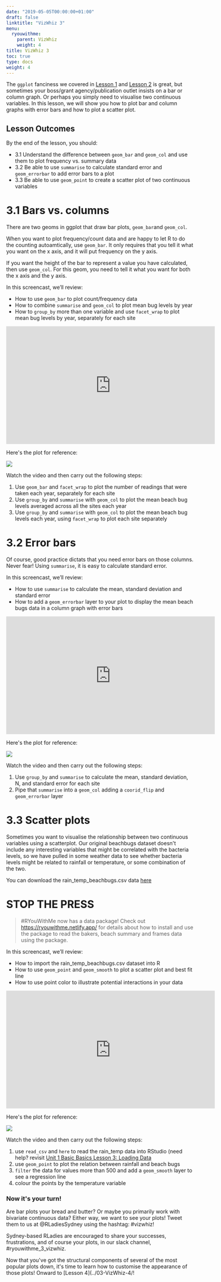 ```yaml
---
date: "2019-05-05T00:00:00+01:00"
draft: false
linktitle: "VizWhiz 3"
menu:
  ryouwithme:
    parent: VizWhiz
    weight: 4
title: VizWhiz 3
toc: true
type: docs
weight: 4
---
```


The `ggplot` fanciness we covered in [Lesson 1](../03-VizWhiz-1/) and [Lesson 2](../03-VizWhiz-2/) is great, but sometimes your boss/grant agency/publication outlet insists on a bar or column graph. Or perhaps you simply need to visualise two continuous variables. In this lesson, we will show you how to plot bar and column graphs with error bars and how to plot a scatter plot. 

## Lesson Outcomes

By the end of the lesson, you should:

* 3.1 Understand the difference between  `geom_bar` and `geom_col` and use them to plot frequency vs. summary data 
* 3.2 Be able to use `summarise` to calculate standard error and `geom_errorbar` to add error bars to a plot
* 3.3 Be able to use `geom_point` to create a scatter plot of two continuous variables 

# 3.1 Bars vs. columns

There are two geoms in ggplot that draw bar plots, `geom_bar`and `geom_col`. 

When you want to plot frequency/count data and are happy to let R to do the counting autoamtically, use `geom_bar`. It only requires that you tell it what you want on the x axis, and it will put frequency on the y axis. 

If you want the height of the bar to represent a value you have calculated, then use `geom_col`. For this geom, you need to tell it what you want for both the x axis and the y axis.  

In this screencast, we’ll review:

  * How to use `geom_bar` to plot count/frequency data
  * How to combine `summarise` and `geom_col` to plot mean bug levels by year
  * How to `group_by` more than one variable and use `facet_wrap` to plot mean bug levels by year, separately for each site

<center>  
<iframe width="560" height="315" src="https://www.youtube.com/embed/qijh53hQEt8" frameborder="0" allow="accelerometer; autoplay; encrypted-media; gyroscope; picture-in-picture" allowfullscreen></iframe>
</center>  

Here's the plot for reference:


![](/img/col_meanbugs.png)

Watch the video and then carry out the following steps:

1. Use `geom_bar` and `facet_wrap` to plot the number of readings that were taken each year, separately for each site
2. Use `group_by` and `summarise` with `geom_col` to plot the mean beach bug levels averaged across all the sites each year
3. Use `group_by` and `summarise` with `geom_col` to plot the mean beach bug levels each year, using `facet_wrap` to plot each site separately

# 3.2 Error bars

Of course, good practice dictats that you need error bars on those columns. Never fear! Using `summarise`, it is easy to calculate standard error. 

In this screencast, we’ll review:

  * How to use `summarise` to calculate the mean, standard deviation and standard error
  * How to add a `geom_errorbar` layer to your plot to display the mean beach bugs data in a column graph with error bars

<center>  
<iframe width="560" height="315" src="https://www.youtube.com/embed/vlA8GpuuDcw" frameborder="0" allow="accelerometer; autoplay; encrypted-media; gyroscope; picture-in-picture" allowfullscreen></iframe>
</center>  

Here's the plot for reference:

![](/img/col_meanbugs_error.png)

Watch the video and then carry out the following steps:

1. Use `group_by` and `summarise` to calculate the mean, standard deviation, N, and standard error for each site 
2. Pipe that `summarise` into a `geom_col` adding a `coorid_flip` and `geom_errorbar` layer

# 3.3 Scatter plots 

Sometimes you want to visualise the relationship between two continuous variables using a scatterplot. Our original beachbugs dataset doesn't include any interesting variables that might be correlated with the bacteria levels, so we have pulled in some weather data to see whether bacteria levels might be related to rainfall or temperature, or some combination of the two. 

You can download the rain_temp_beachbugs.csv data [here](https://github.com/jenrichmond/RLadiesSydney-blogdown/blob/master/csv/rain_temp_beachbugs.csv) 

# STOP THE PRESS 

> #RYouWithMe now has a data package! Check out https://ryouwithme.netlify.app/ for details about how to install and use the package to read the bakers, beach summary and frames data using the package. 

In this screencast, we’ll review:

  * How to import the rain_temp_beachbugs.csv dataset into R
  * How to use `geom_point` and `geom_smooth` to plot a scatter plot and best fit line
  * How to use point color to illustrate potential interactions in your data 

<center>  
<iframe width="560" height="315" src="https://www.youtube.com/embed/Ouoinu4ScPs" frameborder="0" allow="accelerometer; autoplay; encrypted-media; gyroscope; picture-in-picture" allowfullscreen></iframe>
</center>  


Here's the plot for reference:

![](/img/scatter_rain_temp.png)

Watch the video and then carry out the following steps:

1. use `read_csv` and `here` to read the rain_temp data into RStudio (need help? revisit [Unit 1 Basic Basics Lesson 3: Loading Data](https://rladiessydney.netlify.com/courses/workshop/01-basicbasics-3/) 
2. use `geom_point` to plot the relation between rainfall and beach bugs 
3. `filter` the data for values more than 500 and add a `geom_smooth` layer to see a regression line
4. colour the points by the temperature variable

### Now it's your turn!

Are bar plots your bread and butter? Or maybe you primarily work with bivariate continuous data? Either way, we want to see your plots! Tweet them to us at @RLadiesSydney using the hashtag: #vizwhiz!

Sydney-based RLadies are encouraged to share your successes, frustrations, and of course your plots, in our slack channel, #ryouwithme_3_vizwhiz. 

Now that you've got the structural components of several of the most popular plots down, it's time to learn how to customise the appearance of those plots! Onward to [Lesson 4](../03-VizWhiz-4/!
